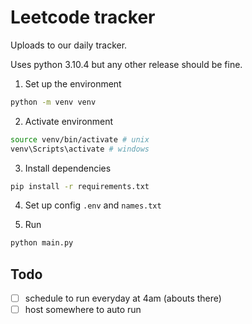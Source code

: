 # Leetcode tracker

Uploads to our daily tracker.

Uses python 3.10.4 but any other release should be fine.

1. Set up the environment
```bash
python -m venv venv
```

2. Activate environment
```bash
source venv/bin/activate # unix
venv\Scripts\activate # windows
```

3. Install dependencies
```bash
pip install -r requirements.txt
```

4. Set up config `.env` and `names.txt`

5. Run
```bash
python main.py
```

## Todo

- [ ] schedule to run everyday at 4am (abouts there)
- [ ] host somewhere to auto run
